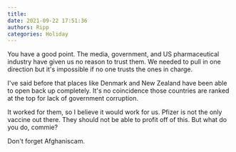 ```yaml
---
title: 
date: 2021-09-22 17:51:36
authors: Ripp
categories: Holiday
---
```


 You have a good point. The media, government, and US pharmaceutical industry have given us no reason to trust them.  We needed to pull in one direction but it's impossible if no one trusts the ones in charge.

I've said before that places like Denmark and New Zealand have been able to open back up completely.  It's no coincidence those countries are ranked at the top for lack of government corruption.

It worked for them, so I believe it would work for us. Pfizer is not the only vaccine out there. They should not be able to profit off of this.  But what do you do, commie?

Don't forget Afghaniscam.